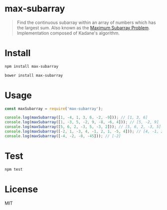 # max-subarray

> Find the continuous subarray within an array of numbers which has the largest sum. Also known as the [Maximum Subarray Problem](https://en.wikipedia.org/wiki/Maximum_subarray_problem). Implementation composed of Kadane's algorithm.

# Install

```bash
npm install max-subarray
```

```bash
bower install max-subarray
```

# Usage

```javascript
const maxSubarray = require('max-subarray');

console.log(maxSubarray([1, -4, 1, 3, 6, -2, -9])); // [1, 3, 6]
console.log(maxSubarray([1, -3, 5, -2, 9, -8, -6, 4])); // [5, -2, 9]
console.log(maxSubarray([5, 6, 2, -3, 5, -3, 2])); // [5, 6, 2, -3, 5]
console.log(maxSubarray([-2, 1, -3, 4, -1, 2, 1, -5, 4])); // [4, -1, 2, 1]
console.log(maxSubarray([-4, -2, -8, -45])); // [-2]
```

# Test

```bash
npm test
```

# License

MIT

